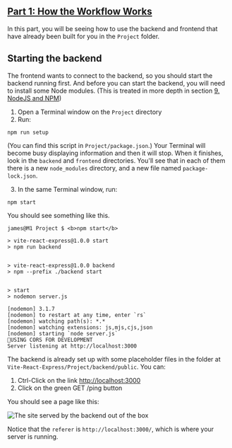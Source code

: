 <!-- Starting the Backend -->
<section
  id="starting-the-backend"
  aria-labelledby="starting-the-backend"
  data-item="Starting The Backend"
>
  <h1><a href="#starting-the-backend">Part 1: How the Workflow Works</a></h1>

In this part, you will be seeing how to use the backend and frontend that have already been built for you in the `Project` folder.

## Starting the backend
  
The frontend wants to connect to the backend, so you should start the backend running first. And before you can start the backend, you will need to install some Node modules. (This is treated in more depth in section [9. NodeJS and NPM](#nodejs-and-npm))

1. Open a Terminal window  on the `Project` directory
2. Run:
```bash-w
npm run setup
```

(You can find this script in `Project/package.json`.) Your Terminal will become busy displaying information and then it will stop. When it finishes, look in the `backend` and `frontend` directories. You'll see that in each of them there is a new `node_modules` directory, and a new file named `package-lock.json`.

3. In the same Terminal window, run:
```bash-w
npm start
```

You should see something like this.

```bash-w
james@M1 Project $ <b>npm start</b>

> vite-react-express@1.0.0 start
> npm run backend


> vite-react-express@1.0.0 backend
> npm --prefix ./backend start


> start
> nodemon server.js

[nodemon] 3.1.7
[nodemon] to restart at any time, enter `rs`
[nodemon] watching path(s): *.*
[nodemon] watching extensions: js,mjs,cjs,json
[nodemon] starting `node server.js`
🤚USING CORS FOR DEVELOPMENT
Server listening at http://localhost:3000
```

The backend is already set up with some placeholder files in the folder at `Vite-React-Express/Project/backend/public`. You can:

1. Ctrl-Click on the link [http://localhost:3000](http://localhost:3000)
2. Click on the green GET /ping button

You should see a page like this:

![The site served by the backend out of the box](images/dummyBackend.webp)

Notice that the `referer` is `http://localhost:3000/`, which is where your server is running.
</section>